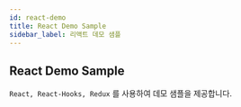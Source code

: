 ```yaml
---
id: react-demo
title: React Demo Sample
sidebar_label: 리액트 데모 샘플
---
```


## React Demo Sample

`React, React-Hooks, Redux` 를 사용하여 데모 샘플을 제공합니다.
